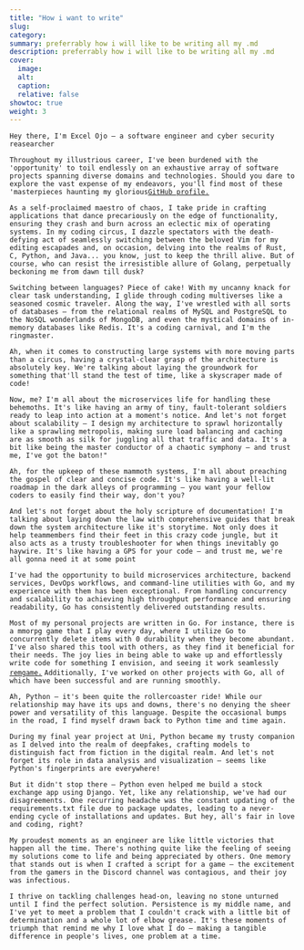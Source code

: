 ```yaml
---
title: "How i want to write"
slug:
category:
summary: preferrably how i will like to be writing all my .md
description: preferrably how i will like to be writing all my .md
cover:
  image:
  alt:
  caption:
  relative: false
showtoc: true
weight: 3
---
```


`Hey there, I'm Excel Ojo – a software engineer and cyber security reasearcher`  

`Throughout my illustrious career, I've been burdened with the 'opportunity' to toil endlessly on an exhaustive array of software projects spanning diverse domains and technologies. Should you dare to explore the vast expense of my endeavors, you'll find most of these 'masterpieces haunting my glorious`[`GitHub profile.`](https://github.com/Dudeiebot)

`As a self-proclaimed maestro of chaos, I take pride in crafting applications that dance precariously on the edge of functionality, ensuring they crash and burn across an eclectic mix of operating systems. In my coding circus, I dazzle spectators with the death-defying act of seamlessly switching between the beloved Vim for my editing escapades and, on occasion, delving into the realms of Rust, C, Python, and Java... you know, just to keep the thrill alive. But of course, who can resist the irresistible allure of Golang, perpetually beckoning me from dawn till dusk?`

`Switching between languages? Piece of cake! With my uncanny knack for clear task understanding, I glide through coding multiverses like a seasoned cosmic traveler. Along the way, I've wrestled with all sorts of databases – from the relational realms of MySQL and PostgreSQL to the NoSQL wonderlands of MongoDB, and even the mystical domains of in-memory databases like Redis. It's a coding carnival, and I'm the ringmaster.`

`Ah, when it comes to constructing large systems with more moving parts than a circus, having a crystal-clear grasp of the architecture is absolutely key. We're talking about laying the groundwork for something that'll stand the test of time, like a skyscraper made of code!`

`Now, me? I'm all about the microservices life for handling these behemoths. It's like having an army of tiny, fault-tolerant soldiers ready to leap into action at a moment's notice. And let's not forget about scalability – I design my architecture to sprawl horizontally like a sprawling metropolis, making sure load balancing and caching are as smooth as silk for juggling all that traffic and data. It's a bit like being the master conductor of a chaotic symphony – and trust me, I've got the baton!"`

`Ah, for the upkeep of these mammoth systems, I'm all about preaching the gospel of clear and concise code. It's like having a well-lit roadmap in the dark alleys of programming – you want your fellow coders to easily find their way, don't you?`

`And let's not forget about the holy scripture of documentation! I'm talking about laying down the law with comprehensive guides that break down the system architecture like it's storytime. Not only does it help teammembers find their feet in this crazy code jungle, but it also acts as a trusty troubleshooter for when things inevitably go haywire. It's like having a GPS for your code – and trust me, we're all gonna need it at some point`


`I've had the opportunity to build microservices architecture, backend services, DevOps workflows, and command-line utilities with Go, and my experience with them has been exceptional. From handling concurrency and scalability to achieving high throughput performance and ensuring readability, Go has consistently delivered outstanding results.`

`Most of my personal projects are written in Go. For instance, there is a mmorpg game that I play every day, where I utilize Go to concurrently delete items with 0 durability when they become abundant. I've also shared this tool with others, as they find it beneficial for their needs. The joy lies in being able to wake up and effortlessly write code for something I envision, and seeing it work seamlessly`
[`remgame.`](https://github.com/Dudeiebot/RemGame)
`Additionally, I've worked on other projects with Go, all of which have been successful and are running smoothly.`

`Ah, Python – it's been quite the rollercoaster ride! While our relationship may have its ups and downs, there's no denying the sheer power and versatility of this language. Despite the occasional bumps in the road, I find myself drawn back to Python time and time again.`

`During my final year project at Uni, Python became my trusty companion as I delved into the realm of deepfakes, crafting models to distinguish fact from fiction in the digital realm. And let's not forget its role in data analysis and visualization – seems like Python's fingerprints are everywhere!`

`But it didn't stop there – Python even helped me build a stock exchange app using Django. Yet, like any relationship, we've had our disagreements. One recurring headache was the constant updating of the requirements.txt file due to package updates, leading to a never-ending cycle of installations and updates. But hey, all's fair in love and coding, right?`

`My proudest moments as an engineer are like little victories that happen all the time. There's nothing quite like the feeling of seeing my solutions come to life and being appreciated by others. One memory that stands out is when I crafted a script for a game – the excitement from the gamers in the Discord channel was contagious, and their joy was infectious.`

`I thrive on tackling challenges head-on, leaving no stone unturned until I find the perfect solution. Persistence is my middle name, and I've yet to meet a problem that I couldn't crack with a little bit of determination and a whole lot of elbow grease. It's these moments of triumph that remind me why I love what I do – making a tangible difference in people's lives, one problem at a time.`

